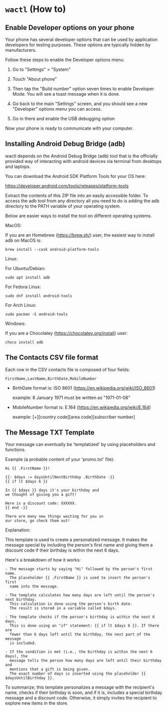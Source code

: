 # `wactl` (How to)

Enable Developer options on your phone
--------------------------------------------------------------------------

Your phone has several developer options that can be used by 
application developers for testing purposes. These options are 
typically hidden by manufacturers.

Follow these steps to enable the Developer options menu:

1. Go to "Settings" > "System"

2. Touch "About phone"

3. Then tap the "Build number" option seven times to enable Developer Mode.
   You will see a toast message when it is done.

4. Go back to the main "Settings" screen, and you should see a new 
   "Developer" options menu you can access.

5. Go in there and enable the USB debugging option

Now your phone is ready to communicate with your computer.

Installing Android Debug Bridge (adb)
--------------------------------------------------------------------------

wactl depends on the Android Debug Bridge (adb) tool that is the 
officially provided way of interacting with android devices via
terminal from desktops and laptops.

You can download the Android SDK Platform Tools for your OS here:

   https://developer.android.com/tools/releases/platform-tools

Extract the contents of this ZIP file into an easily accessible folder.
To access the adb tool from any directory all you need to do is adding
the adb directory to the PATH variable of your operating system.

Below are easier ways to install the tool on different operating systems.

MacOS:

If you are an  Homebrew (https://brew.sh/) user, the easiest way 
to install adb on MacOS is:

    brew install --cask android-platform-tools

Linux:

For Ubuntu/Debian:

    sudo apt install adb

For Fedora Linux:

    sudo dnf install android-tools

For Arch Linux:

    sudo pacman -S android-tools

Windows:

If you are a Chocolatey (https://chocolatey.org/install) user:

    choco install adb


The Contacts CSV file format
--------------------------------------------------------------------------

Each row in the CSV contacts file is composed of four fields:

    FirstName,LastName,BirthDate,MobileNumber

- BirthDate format is: ISO 8601 (https://en.wikipedia.org/wiki/ISO_8601)

    example: 8 January 1971 must be written as "1971-01-08"

- MobileNumber format is: E.164 (https://en.wikipedia.org/wiki/E.164)

    example: [+][country code][area code][subscriber number]


The Message TXT Template
--------------------------------------------------------------------------

Your message can eventually be 'templatized' by using placeholders and functions.

Example (a probable content of your 'promo.txt' file):

    Hi {{ .FirstName }}! 
    
    {{- $days := daysUntilNextBirthday .BirthDate -}}
    {{ if lt $days 6 }}

    In {{ $days }} days it's your birthday and 
    we thought of giving you a gift! 

    Here is a discount code: XXXXXX. 
    {{ end -}}

    There are many new things waiting for you in 
    our store, go check them out!

Explanation:

  This template is used to create a personalized message. It makes the message 
  special by including the person's first name and giving them a discount code 
  if their birthday is within the next 6 days. 
  
  Here's a breakdown of how it works:

    - The message starts by saying "Hi" followed by the person's first name. 
      The placeholder {{ .FirstName }} is used to insert the person's first 
      name into the message.
    
    - The template calculates how many days are left until the person's next birthday. 
      This calculation is done using the person's birth date. 
      The result is stored in a variable called $days.
    
    - The template checks if the person's birthday is within the next 6 days. 
      This is done using an "if" statement: {{ if lt $days 6 }}. If there are 
      fewer than 6 days left until the birthday, the next part of the message 
      is included.
    
    - If the condition is met (i.e., the birthday is within the next 6 days), the 
      message tells the person how many days are left until their birthday and 
      mentions that a gift is being given. 
      The exact number of days is inserted using the placeholder {{ $daysUntilBirthday }}.
    
  To summarize, this template personalizes a message with the recipient's 
  name, checks if their birthday is soon, and if it is, includes a special 
  birthday message and a discount code. 
  Otherwise, it simply invites the recipient to explore new items in the store.
